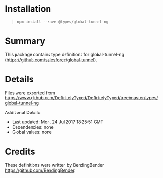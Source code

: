 # Installation
> `npm install --save @types/global-tunnel-ng`

# Summary
This package contains type definitions for global-tunnel-ng (https://github.com/salesforce/global-tunnel).

# Details
Files were exported from https://www.github.com/DefinitelyTyped/DefinitelyTyped/tree/master/types/global-tunnel-ng

Additional Details
 * Last updated: Mon, 24 Jul 2017 18:25:51 GMT
 * Dependencies: none
 * Global values: none

# Credits
These definitions were written by BendingBender <https://github.com/BendingBender>.
